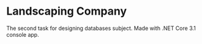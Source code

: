 # Landscaping Company
The second task for designing databases subject.
Made with .NET Core 3.1 console app.
